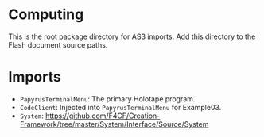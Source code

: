 # Computing
This is the root package directory for AS3 imports. Add this directory to the Flash document source paths.

# Imports
- `PapyrusTerminalMenu`: The primary Holotape program.
- `CodeClient`: Injected into `PapyrusTerminalMenu` for Example03.
- `System`: https://github.com/F4CF/Creation-Framework/tree/master/System/Interface/Source/System
